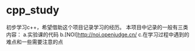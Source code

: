 # cpp_study
初步学习c++，希望借助这个项目记录学习的经历。
本项目中记录的一般有三类内容：
a.实验课的代码
b.[NOI]http://noi.openjudge.cn/
c.在学习过程中遇到的难点和一些需要注意的点
